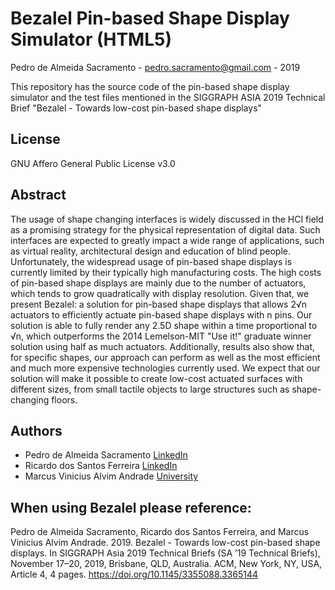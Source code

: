 # Bezalel Pin-based Shape Display Simulator (HTML5)
Pedro de Almeida Sacramento - pedro.sacramento@gmail.com - 2019

This repository has the source code of the pin-based shape display simulator and the test files mentioned in the SIGGRAPH ASIA 2019 Technical Brief "Bezalel - Towards low-cost pin-based shape displays"

## License
GNU Affero General Public License v3.0

## Abstract
The usage of shape changing interfaces is widely discussed in the HCI field as a promising strategy for the physical representation of digital data. Such interfaces are expected to greatly impact a wide range of applications, such as virtual reality, architectural design and education of blind people. Unfortunately, the widespread usage of pin-based shape displays is currently limited by their typically high manufacturing costs. The high costs of pin-based shape displays are mainly due to the number of actuators, which tends to grow quadratically with display resolution. Given that, we present Bezalel: a solution for pin-based shape displays that allows 2√n actuators to efficiently actuate pin-based shape displays with n pins. Our solution is able to fully render any 2.5D shape within a time proportional to √n, which outperforms the 2014 Lemelson-MIT "Use it!" graduate winner solution using half as much actuators. Additionally, results also show that, for specific shapes, our approach can perform as well as the most efficient and much more expensive technologies currently used. We expect that our solution will make it possible to create low-cost actuated surfaces with different sizes, from small tactile objects to large structures such as shape-changing floors.

## Authors
* Pedro de Almeida Sacramento [LinkedIn](https://br.linkedin.com/in/pedro-sacramento-1b99b05b)
* Ricardo dos Santos Ferreira [LinkedIn](https://www.linkedin.com/in/ricardo-ferreira-188b9316/)
* Marcus Vinicius Alvim Andrade [University](http://www2.dpi.ufv.br/?page_id=542)

## When using Bezalel please reference:
Pedro de Almeida Sacramento, Ricardo dos Santos Ferreira, and Marcus Vinicius Alvim Andrade. 2019. Bezalel - Towards low-cost pin-based shape displays. In SIGGRAPH Asia 2019 Technical Briefs (SA ’19 Technical Briefs), November 17–20, 2019, Brisbane, QLD, Australia. ACM, New York, NY, USA, Article 4, 4 pages. https://doi.org/10.1145/3355088.3365144
